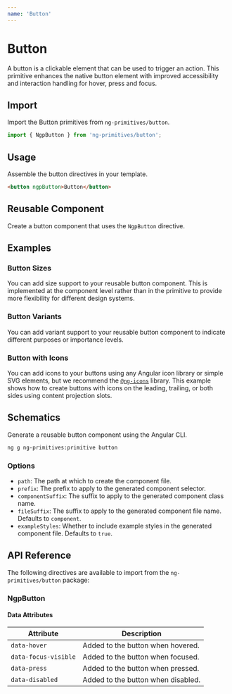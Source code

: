 ```yaml
---
name: 'Button'
---
```


# Button

A button is a clickable element that can be used to trigger an action. This primitive enhances the native button element with improved accessibility and interaction handling for hover, press and focus.

<docs-example name="button"></docs-example>

## Import

Import the Button primitives from `ng-primitives/button`.

```ts
import { NgpButton } from 'ng-primitives/button';
```

## Usage

Assemble the button directives in your template.

```html
<button ngpButton>Button</button>
```

## Reusable Component

Create a button component that uses the `NgpButton` directive.

<docs-snippet name="button"></docs-snippet>

## Examples

### Button Sizes

You can add size support to your reusable button component. This is implemented at the component level rather than in the primitive to provide more flexibility for different design systems.

<docs-example name="button-sizes"></docs-example>

### Button Variants

You can add variant support to your reusable button component to indicate different purposes or importance levels.

<docs-example name="button-variants"></docs-example>

### Button with Icons

You can add icons to your buttons using any Angular icon library or simple SVG elements, but we recommend the [`@ng-icons`](https://github.com/ng-icons/ng-icons) library. This example shows how to create buttons with icons on the leading, trailing, or both sides using content projection slots.

<docs-example name="button-icon"></docs-example>

## Schematics

Generate a reusable button component using the Angular CLI.

```bash npm
ng g ng-primitives:primitive button
```

### Options

- `path`: The path at which to create the component file.
- `prefix`: The prefix to apply to the generated component selector.
- `componentSuffix`: The suffix to apply to the generated component class name.
- `fileSuffix`: The suffix to apply to the generated component file name. Defaults to `component`.
- `exampleStyles`: Whether to include example styles in the generated component file. Defaults to `true`.

## API Reference

The following directives are available to import from the `ng-primitives/button` package:

### NgpButton

<api-docs name="NgpButton"></api-docs>

#### Data Attributes

| Attribute            | Description                        |
| -------------------- | ---------------------------------- |
| `data-hover`         | Added to the button when hovered.  |
| `data-focus-visible` | Added to the button when focused.  |
| `data-press`         | Added to the button when pressed.  |
| `data-disabled`      | Added to the button when disabled. |
